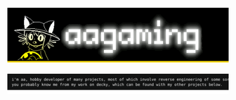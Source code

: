 <pre><div><a href="https://aagaming.me"><img align="top" src="./page/header-start.svg" aria-label="aagaming"></a><picture><source media="(prefers-color-scheme: dark)" srcset="./page/header-break-rev1.svg"><img align="top" src="./page/header-break-rev1.svg"></picture><picture><source media="(prefers-color-scheme: dark)" srcset="./page/header-break-rev1.svg"><img align="top" src="./page/header-break-rev1.svg"></picture><a href="https://aagaming.me/projects"><img align="top" src="./page/header-nav-1.svg" aria-label="projects"></a><a href="https://aagaming.me/code"><img align="top" src="./page/header-nav-2.svg" aria-label="code"></a><a href="https://aagaming.me/contact"><img align="top" src="./page/header-nav-3.svg" aria-label="contact"></a><a href="https://shrimple.aagaming.me/@aa"><img align="top" src="./page/header-nav-4.svg" aria-label="fedi"></a></div><div><picture><source media="(prefers-color-scheme: dark)" srcset="./page/text-rev1.svg"><img align="top" src="./page/text-rev1.svg" aria-label="i'm aa, hobby developer of many projects, most of which involve reverse engineering of some sort. you probably know me from my work on decky, which can be found with my other projects below."></picture></div></pre>
